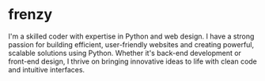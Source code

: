 # frenzy
I'm a skilled coder with expertise in Python and web design. I have a strong passion for building efficient, user-friendly websites and creating powerful, scalable solutions using Python. Whether it's back-end development or front-end design, I thrive on bringing innovative ideas to life with clean code and intuitive interfaces.
